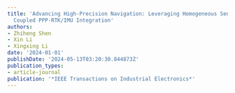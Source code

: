 ```yaml
---
title: 'Advancing High-Precision Navigation: Leveraging Homogeneous Sensors in Tightly
  Coupled PPP-RTK/IMU Integration'
authors:
- Zhiheng Shen
- Xin Li
- Xingxing Li
date: '2024-01-01'
publishDate: '2024-05-13T03:20:30.844873Z'
publication_types:
- article-journal
publication: '*IEEE Transactions on Industrial Electronics*'
---
```

